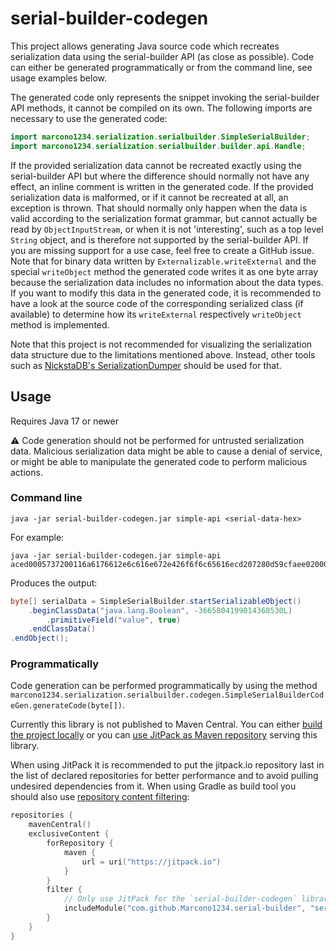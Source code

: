 # serial-builder-codegen

This project allows generating Java source code which recreates serialization data using the serial-builder API (as
close as possible). Code can either be generated programmatically or from the command line, see usage examples below.

The generated code only represents the snippet invoking the serial-builder API methods, it cannot be compiled on its
own. The following imports are necessary to use the generated code:
```java
import marcono1234.serialization.serialbuilder.SimpleSerialBuilder;
import marcono1234.serialization.serialbuilder.builder.api.Handle;
```

If the provided serialization data cannot be recreated exactly using the serial-builder API but where the difference
should normally not have any effect, an inline comment is written in the generated code. If the provided serialization
data is malformed, or if it cannot be recreated at all, an exception is thrown. That should normally only happen when
the data is valid according to the serialization format grammar, but cannot actually be read by `ObjectInputStream`, or
when it is not 'interesting', such as a top level `String` object, and is therefore not supported by the serial-builder
API. If you are missing support for a use case, feel free to create a GitHub issue. Note that for binary data written by
`Externalizable.writeExternal` and the special `writeObject` method the generated code writes it as one byte array
because the serialization data includes no information about the data types. If you want to modify this data in the
generated code, it is recommended to have a look at the source code of the corresponding serialized class (if available)
to determine how its `writeExternal` respectively `writeObject` method is implemented.

Note that this project is not recommended for visualizing the serialization data structure due to the limitations
mentioned above. Instead, other tools such as [NickstaDB's SerializationDumper](https://github.com/NickstaDB/SerializationDumper)
should be used for that.

## Usage
Requires Java 17 or newer

:warning: Code generation should not be performed for untrusted serialization data. Malicious serialization data might
be able to cause a denial of service, or might be able to manipulate the generated code to perform malicious actions.

### Command line
```
java -jar serial-builder-codegen.jar simple-api <serial-data-hex>
```

For example:
```
java -jar serial-builder-codegen.jar simple-api aced0005737200116a6176612e6c616e672e426f6f6c65616ecd207280d59cfaee0200015a000576616c7565787001
```

Produces the output:
```java
byte[] serialData = SimpleSerialBuilder.startSerializableObject()
    .beginClassData("java.lang.Boolean", -3665804199014368530L)
        .primitiveField("value", true)
    .endClassData()
.endObject();
```

### Programmatically
Code generation can be performed programmatically by using the method `marcono1234.serialization.serialbuilder.codegen.SimpleSerialBuilderCodeGen.generateCode(byte[])`.

Currently this library is not published to Maven Central. You can either [build the project locally](/README.md#building)
or you can [use JitPack as Maven repository](https://jitpack.io/#Marcono1234/serial-builder) serving this library.

When using JitPack it is recommended to put the jitpack.io repository last in the list of declared repositories for
better performance and to avoid pulling undesired dependencies from it. When using Gradle as build tool you should also
use [repository content filtering](https://docs.gradle.org/current/userguide/declaring_repositories.html#sec:repository-content-filtering):
```kotlin
repositories {
    mavenCentral()
    exclusiveContent {
        forRepository {
            maven {
                url = uri("https://jitpack.io")
            }
        }
        filter {
            // Only use JitPack for the `serial-builder-codegen` library
            includeModule("com.github.Marcono1234.serial-builder", "serial-builder-codegen")
        }
    }
}
```
